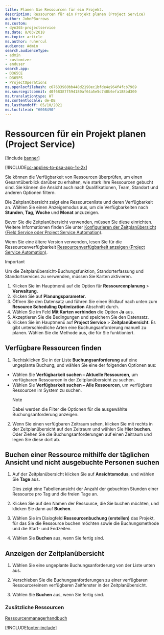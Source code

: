 ```yaml
---
title: Planen Sie Ressourcen für ein Projekt.
description: Ressourcen für ein Projekt planen (Project Service)
author: JohnPBurrows
ms.custom:
- dyn365-projectservice
ms.date: 8/03/2018
ms.topic: article
ms.author: ruhercul
audience: Admin
search.audienceType:
- admin
- customizer
- enduser
search.app:
- D365CE
- D365PS
- ProjectOperations
ms.openlocfilehash: c67633960bb448d2190ec1bfde4e964f4fcb7969
ms.sourcegitcommit: 40f68387f594180af64a5e5c748b6efa188bd300
ms.translationtype: HT
ms.contentlocale: de-DE
ms.lasthandoff: 05/10/2021
ms.locfileid: "6008490"
---
```

# <a name="schedule-resources-for-a-project-project-service"></a>Ressourcen für ein Projekt planen (Project Service)

[!include [banner](../includes/psa-now-project-operations.md)]

[!INCLUDE[cc-applies-to-psa-app-1x-2x](../includes/cc-applies-to-psa-app-1x-2x.md)]

Sie können die Verfügbarkeit von Ressourcen überprüfen, um einen Gesamtüberblick darüber zu erhalten, wie stark Ihre Ressourcen gebucht sind. Sie können die Ansicht auch nach Qualifikationen, Team, Standort und anderen Optionen filtern.  
  
Die Zeitplanübersicht zeigt eine Ressourcenliste und deren Verfügbarkeit an. Wählen Sie einen Anzeigemodus aus, um die Verfügbarkeiten nach **Stunden**, **Tag**, **Woche** und **Monat** anzuzeigen.  
  
Bevor Sie die Zeitplanübersicht verwenden, müssen Sie diese einrichten. Weitere Informationen finden Sie unter [Konfigurieren der Zeitplanübersicht (Field Service oder Project Service Automation)](/dynamics365/field-service/configure-schedule-board).
  
Wenn Sie eine ältere Version verwenden, lesen Sie für die Ressourcenverfügbarkeit [Ressourcenverfügbarkeit anzeigen (Project Service Automation)](../psa/view-resource-availability.md).  

> [!IMPORTANT]
>  Um die Zeitplanübersicht-Buchungsfunktion, Standorterfassung und Standortservices zu verwenden, müssen Sie Karten aktivieren.  
> 
> 1. Klicken Sie im Hauptmenü auf die Option für **Ressourcenplanung** > **Verwaltung**.  
> 2. Klicken Sie auf **Planungsparameter**.  
> 3. Öffnen Sie den Datensatz und führen Sie einen Bildlauf nach unten zum **Resource Scheduling Optimization** Abschnitt durch.  
> 4. Wählen Sie im Feld **Mit Karten verbinden** die Option **Ja** aus.  
> 5. Akzeptieren Sie die Bedingungen und speichern Sie den Datensatz.  
> 6. Klicken Sie im Hauptmenü auf **Project Service** > **Zeitplanübersicht**. Es gibt unterschiedliche Arten eine Buchungsanforderung manuell zu planen. Wählen Sie die Methode aus, die für Sie funktioniert.
  
## <a name="find-available-resources"></a>Verfügbare Ressourcen finden

1.  Rechtsklicken Sie in der Liste **Buchungsanforderung** auf eine ungeplante Buchung, und wählen Sie eine der folgenden Optionen aus:  
  
- Wählen Sie **Verfügbarkeit suchen – Aktuelle Ressourcen**, um verfügbaren Ressourcen in der Zeitplanübersicht zu suchen.  
- Wählen Sie **Verfügbarkeit suchen – Alle Ressourcen**, um verfügbare Ressourcen im System zu suchen.  
   > [!NOTE]
   >  Dabei werden die Filter die Optionen für die ausgewählte Buchungsanforderung anzeigen.  
  
2. Wenn Sie einen verfügbaren Zeitraum sehen, klicken Sie mit rechts in der Zeitplanübersicht auf den Zeitraum und wählen Sie **Hier buchen**. Oder Ziehen Sie die Buchungsanforderungen auf einen Zeitraum und legen Sie diese dort ab.  
  

## <a name="book-a-resource-using-the-daily-view-and-find-whos-under-booked"></a>Buchen einer Ressource mithilfe der täglichen Ansicht und nicht ausgebuchte Personen suchen
  
1.  Auf der Zeitplanübersicht klicken Sie auf **Ansichtsmodus**, und wählen Sie **Tage** aus.  
  
    Dies zeigt eine Tabellenansicht der Anzahl der gebuchten Stunden einer Ressource pro Tag und die freien Tage an.  
  
2.  Klicken Sie auf den Namen der Ressource, die Sie buchen möchten, und klicken Sie dann auf **Buchen**.  
  
3.  Wählen Sie im Dialogfeld **Ressourcenbuchung (erstellen)** das Projekt, für das Sie die Ressource buchen möchten sowie die Buchungsmethode und die Start- und Endzeiten.  
  
4.  Wählen Sie **Buchen** aus, wenn Sie fertig sind.  
  
## <a name="view-to-the-schedule-board"></a>Anzeigen der Zeitplanübersicht
  
1.  Wählen Sie eine ungeplante Buchungsanforderung von der Liste unten aus.  
  
2.  Verschieben Sie die Buchungsanforderungen zu einer verfügbaren Ressource/einem verfügbaren Zeitfenster in der Zeitplanübersicht.  
  
3.  Wählen Sie **Buchen** aus, wenn Sie fertig sind.  
  
### <a name="additional-resources"></a>Zusätzliche Ressourcen  
 [Ressourcenmanagerhandbuch](../psa/resource-manager-guide.md)


[!INCLUDE[footer-include](../includes/footer-banner.md)]